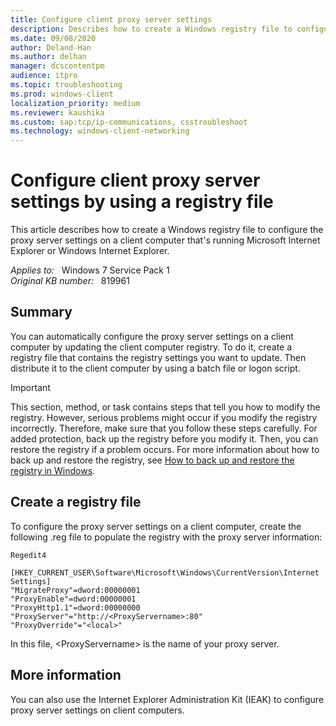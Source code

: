 ```yaml
---
title: Configure client proxy server settings
description: Describes how to create a Windows registry file to configure the proxy server settings on a client computer that's running Microsoft Internet Explorer or Windows Internet Explorer.
ms.date: 09/08/2020
author: Deland-Han
ms.author: delhan
manager: dcscontentpm
audience: itpro
ms.topic: troubleshooting
ms.prod: windows-client
localization_priority: medium
ms.reviewer: kaushika
ms.custom: sap:tcp/ip-communications, csstroubleshoot
ms.technology: windows-client-networking
---
```

# Configure client proxy server settings by using a registry file

This article describes how to create a Windows registry file to configure the proxy server settings on a client computer that's running Microsoft Internet Explorer or Windows Internet Explorer.

_Applies to:_ &nbsp; Windows 7 Service Pack 1  
_Original KB number:_ &nbsp; 819961

## Summary

You can automatically configure the proxy server settings on a client computer by updating the client computer registry. To do it, create a registry file that contains the registry settings you want to update. Then distribute it to the client computer by using a batch file or logon script.

> [!IMPORTANT]
> This section, method, or task contains steps that tell you how to modify the registry. However, serious problems might occur if you modify the registry incorrectly. Therefore, make sure that you follow these steps carefully. For added protection, back up the registry before you modify it. Then, you can restore the registry if a problem occurs. For more information about how to back up and restore the registry, see [How to back up and restore the registry in Windows](https://support.microsoft.com/help/322756).

## Create a registry file

To configure the proxy server settings on a client computer, create the following .reg file to populate the registry with the proxy server information:

```console
Regedit4

[HKEY_CURRENT_USER\Software\Microsoft\Windows\CurrentVersion\Internet Settings]
"MigrateProxy"=dword:00000001
"ProxyEnable"=dword:00000001
"ProxyHttp1.1"=dword:00000000
"ProxyServer"="http://<ProxyServername>:80"
"ProxyOverride"="<local>"
```

In this file, \<ProxyServername> is the name of your proxy server.

## More information

You can also use the Internet Explorer Administration Kit (IEAK) to configure proxy server settings on client computers.
